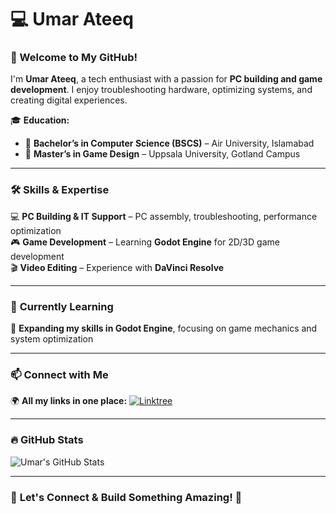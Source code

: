 # 💻 Umar Ateeq  

### 👋 Welcome to My GitHub!  
I'm **Umar Ateeq**, a tech enthusiast with a passion for **PC building and game development**. I enjoy troubleshooting hardware, optimizing systems, and creating digital experiences.  

🎓 **Education:**  
- 📌 **Bachelor’s in Computer Science (BSCS)** – Air University, Islamabad  
- 📌 **Master’s in Game Design** – Uppsala University, Gotland Campus  

---

### 🛠️ **Skills & Expertise**  
💻 **PC Building & IT Support** – PC assembly, troubleshooting, performance optimization  
🎮 **Game Development** – Learning **Godot Engine** for 2D/3D game development  
🎬 **Video Editing** – Experience with **DaVinci Resolve**  

---

### 🔧 **Currently Learning**  
🚀 **Expanding my skills in Godot Engine**, focusing on game mechanics and system optimization  

---

### 📫 **Connect with Me**  
🌍 **All my links in one place:** [![Linktree](https://img.shields.io/badge/🔗-Linktree-blue)](https://linktr.ee/umar_ateeq)

---

### 🔥 **GitHub Stats**  
![Umar's GitHub Stats](https://github-readme-stats.vercel.app/api?username=umar-ateeq&show_icons=true&theme=tokyonight)  

---

### 🎯 **Let's Connect & Build Something Amazing!** 🚀  
